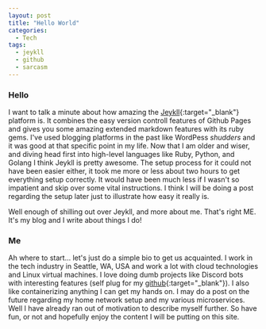 ```yaml
---
layout: post
title: "Hello World"
categories:
  - Tech
tags:
  - jeykll
  - github
  - sarcasm
---
```


### Hello

I want to talk a minute about how amazing the [Jeykll](https://jekyllrb.com/docs/home/){:target="_blank"} platform is. It combines the easy version controll features of Github Pages and gives you some amazing extended markdown features with its ruby gems. I've used blogging platforms in the past like WordPess *shudders* and it was good at that specific point in my life. Now that I am older and wiser, and diving head first into high-level languages like Ruby, Python, and Golang I think Jeykll is pretty awesome. The setup process for it could not have been easier either, it took me more or less about two hours to get everything setup correctly. It would have been much less if I wasn't so impatient and skip over some vital instructions. I think I will be doing a post regarding the setup later just to illustrate how easy it really is. 

Well enough of shilling out over Jeykll, and more about me. That's right ME. It's my blog and I write about things I do!

### Me

Ah where to start... let's just do a simple bio to get us acquainted. I work in the tech industry in Seattle, WA, USA and work a lot with cloud technologies and Linux virtual machines. I love doing dumb projects like Discord bots with interesting features (self plug for my [github](https://github.com/taylorsmcclure){:target="_blank"}). I also like containerizing anything I can get my hands on. I may do a post on the future regarding my home network setup and my various microservices. Well I have already ran out of motivation to describe myself further. So have fun, or not and hopefully enjoy the content I will be putting on this site.
